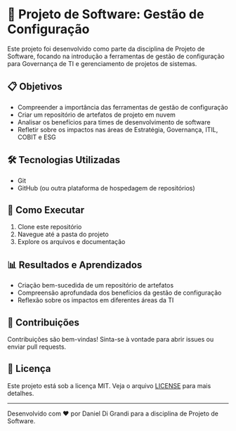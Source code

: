 # 🚀 Projeto de Software: Gestão de Configuração

Este projeto foi desenvolvido como parte da disciplina de Projeto de Software, focando na introdução a ferramentas de gestão de configuração para Governança de TI e gerenciamento de projetos de sistemas.

## 📋 Objetivos

- Compreender a importância das ferramentas de gestão de configuração
- Criar um repositório de artefatos de projeto em nuvem
- Analisar os benefícios para times de desenvolvimento de software
- Refletir sobre os impactos nas áreas de Estratégia, Governança, ITIL, COBIT e ESG

## 🛠 Tecnologias Utilizadas

- Git
- GitHub (ou outra plataforma de hospedagem de repositórios)


## 🚀 Como Executar

1. Clone este repositório
2. Navegue até a pasta do projeto
3. Explore os arquivos e documentação

## 📊 Resultados e Aprendizados

- Criação bem-sucedida de um repositório de artefatos
- Compreensão aprofundada dos benefícios da gestão de configuração
- Reflexão sobre os impactos em diferentes áreas da TI

## 🤝 Contribuições

Contribuições são bem-vindas! Sinta-se à vontade para abrir issues ou enviar pull requests.

## 📄 Licença

Este projeto está sob a licença MIT. Veja o arquivo [LICENSE](LICENSE) para mais detalhes.

---

Desenvolvido com ❤️ por Daniel Di Grandi para a disciplina de Projeto de Software.
